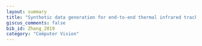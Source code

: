```yaml
---
layout: summary
title: "Synthetic data generation for end-to-end thermal infrared tracking"
giscus_comments: false
bib_id: Zhang_2019
category: "Computer Vision"
---
```

